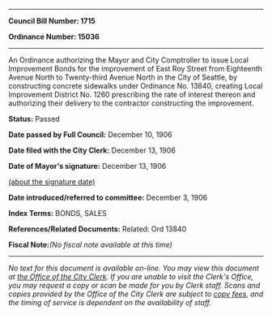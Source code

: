 

********

**Council Bill Number: 1715**
   
**Ordinance Number: 15036**
********

 An Ordinance authorizing the Mayor and City Comptroller to issue Local Improvement Bonds for the improvement of East Roy Street from Eighteenth Avenue North to Twenty-third Avenue North in the City of Seattle, by constructing concrete sidewalks under Ordinance No. 13840, creating Local Improvement District No. 1260 prescribing the rate of interest thereon and authorizing their delivery to the contractor constructing the improvement.

**Status:** Passed
   
**Date passed by Full Council:** December 10, 1906
   
**Date filed with the City Clerk:** December 13, 1906
   
**Date of Mayor's signature:** December 13, 1906
   
[(about the signature date)](/~public/approvaldate.htm)
   
   
   
**Date introduced/referred to committee:** December 3, 1906
   
   
**Index Terms:** BONDS, SALES

**References/Related Documents:** Related: Ord 13840

**Fiscal Note:**_(No fiscal note available at this time)_
********

_No text for this document is available on-line. You may view this document at [the Office of the City Clerk](http://www.seattle.gov/leg/clerk/contactUs.htm). If you are unable to visit the Clerk's Office, you may request a copy or scan be made for you by Clerk staff. Scans and copies provided by the Office of the City Clerk are subject to [copy fees](http://clerk.seattle.gov/~public/clerkfees.htm), and the timing of service is dependent on the availability of staff._

